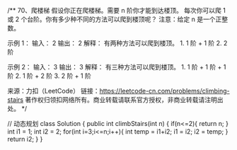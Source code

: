 /**
	70、爬楼梯
假设你正在爬楼梯。需要 n 阶你才能到达楼顶。
每次你可以爬 1 或 2 个台阶。你有多少种不同的方法可以爬到楼顶呢？
注意：给定 n 是一个正整数。

示例 1：
	输入： 2
	输出： 2
	解释： 有两种方法可以爬到楼顶。
	1.  1 阶 + 1 阶
	2.  2 阶

示例 2：
	输入： 3
	输出： 3
	解释： 有三种方法可以爬到楼顶。
	1.  1 阶 + 1 阶 + 1 阶
	2.  1 阶 + 2 阶
	3.  2 阶 + 1 阶

来源：力扣（LeetCode）
链接：https://leetcode-cn.com/problems/climbing-stairs
著作权归领扣网络所有。商业转载请联系官方授权，非商业转载请注明出处。
*/

// 动态规划
class Solution {
    public int climbStairs(int n) {
        if(n<=2){
            return n;
        }
        int i1 = 1;
        int i2 = 2;
        for(int i=3;i<=n;i++){
            int temp = i1+i2;
            i1 = i2;
            i2 = temp;
        }
        return i2;
    }
}
